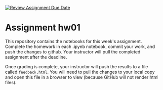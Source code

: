 [![Review Assignment Due Date](https://classroom.github.com/assets/deadline-readme-button-22041afd0340ce965d47ae6ef1cefeee28c7c493a6346c4f15d667ab976d596c.svg)](https://classroom.github.com/a/Qp-qAvZ-)
# Assignment hw01

This repository contains the notebooks for this week's assignment. Complete
the homework in each .ipynb notebook, commit your work, and push the changes
to github. Your instructor will pull the completed assignment after the
deadline.

Once grading is complete, your instructor will push the results to a file
called `feedback.html`. You will need to pull the changes to your local copy
and open this file in a browser to view (because GitHub will not render html 
files).
